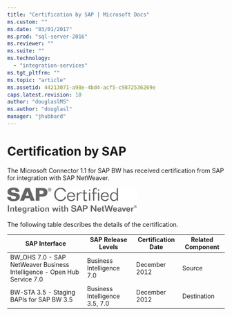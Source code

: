 ```yaml
---
title: "Certification by SAP | Microsoft Docs"
ms.custom: ""
ms.date: "03/01/2017"
ms.prod: "sql-server-2016"
ms.reviewer: ""
ms.suite: ""
ms.technology: 
  - "integration-services"
ms.tgt_pltfrm: ""
ms.topic: "article"
ms.assetid: 44213071-a98e-4bd4-acf5-c9872536269e
caps.latest.revision: 10
author: "douglaslMS"
ms.author: "douglasl"
manager: "jhubbard"
---
```

# Certification by SAP
  The Microsoft Connector 1.1 for SAP BW has received certification from SAP for integration with SAP NetWeaver.  
  
 ![SAP certified - Integration with SAP NetWeaver](../integration-services/media/sapcertifiedforssis11.gif "SAP certified - Integration with SAP NetWeaver")  
  
 The following table describes the details of the certification.  
  
|SAP Interface|SAP Release Levels|Certification Date|Related Component|  
|-------------------|------------------------|------------------------|-----------------------|  
|BW_OHS 7.0 - SAP NetWeaver Business Intelligence - Open Hub Service 7.0|Business Intelligence 7.0|December 2012|Source|  
|BW-STA 3.5 - Staging BAPIs for SAP BW 3.5|Business Intelligence 3.5, 7.0|December 2012|Destination|  
  
  